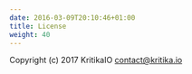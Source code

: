 ```yaml
---
date: 2016-03-09T20:10:46+01:00
title: License
weight: 40
---
```


Copyright (c) 2017 KritikaIO <contact@kritika.io>

